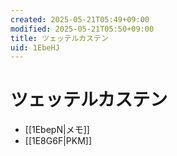 ```yaml
---
created: 2025-05-21T05:49+09:00
modified: 2025-05-21T05:50+09:00
title: ツェッテルカステン
uid: 1EbeHJ
---
```


# ツェッテルカステン

- [[1EbepN|メモ]]
- [[1E8G6F|PKM]]